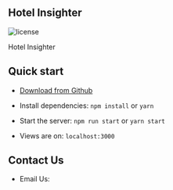 ## Hotel Insighter

![license](https://img.shields.io/badge/license-MIT-blue.svg)

Hotel Insighter

## Quick start

- [Download from Github](https://github.com/auroraworld/react-material)

- Install dependencies: `npm install` or `yarn`

- Start the server: `npm run start` or `yarn start`

- Views are on: `localhost:3000`


## Contact Us

- Email Us: 
